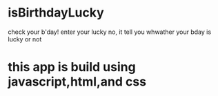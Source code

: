 # isBirthdayLucky
check your b'day! enter your lucky no, it tell you whwather your bday is lucky or not

<h1> this app is build using javascript,html,and css </h1>
